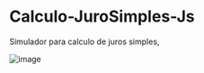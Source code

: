 # Calculo-JuroSimples-Js

Simulador para calculo de juros simples,

![image](https://github.com/andreguzzi/Calculo-JuroSimples-Js/assets/52809806/ab17d83d-8a5a-4faa-acb5-c544e73e864b)


